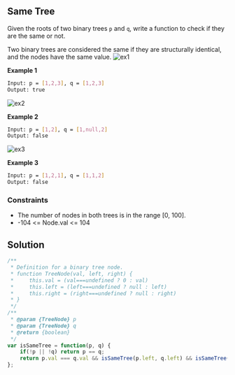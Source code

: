 
## Same Tree

Given the roots of two binary trees ```p``` and ```q```, write a function to check if they are the same or not.

Two binary trees are considered the same if they are structurally identical, and the nodes have the same value.
![ex1](https://github.com/surshreya/leetcode-150/assets/118065908/8b23e5bd-fc72-4df6-9f96-d7a9906263f0)

**Example 1**
```bash
Input: p = [1,2,3], q = [1,2,3]
Output: true
```
![ex2](https://github.com/surshreya/leetcode-150/assets/118065908/f871c769-8c9f-4ffd-ba63-a4c61e88025e)

**Example 2**
```bash
Input: p = [1,2], q = [1,null,2]
Output: false
```
![ex3](https://github.com/surshreya/leetcode-150/assets/118065908/e24cd4a6-a38d-4649-b0d2-ba8e2d434657)

**Example 3**
```bash
Input: p = [1,2,1], q = [1,1,2]
Output: false
```

### Constraints
- The number of nodes in both trees is in the range [0, 100].
- -104 <= Node.val <= 104

## Solution

```javascript
/**
 * Definition for a binary tree node.
 * function TreeNode(val, left, right) {
 *     this.val = (val===undefined ? 0 : val)
 *     this.left = (left===undefined ? null : left)
 *     this.right = (right===undefined ? null : right)
 * }
 */
/**
 * @param {TreeNode} p
 * @param {TreeNode} q
 * @return {boolean}
 */
var isSameTree = function(p, q) {
    if(!p || !q) return p == q;
    return p.val === q.val && isSameTree(p.left, q.left) && isSameTree(p.right, q.right);
};
```
